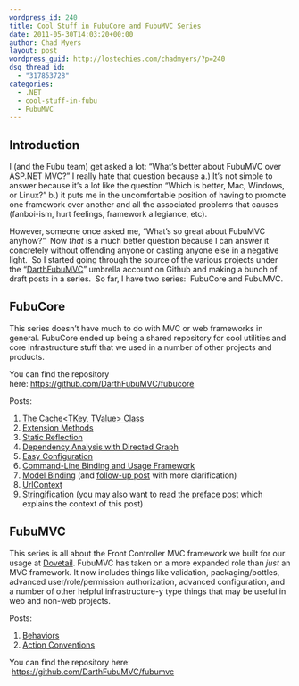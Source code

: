 ```yaml
---
wordpress_id: 240
title: Cool Stuff in FubuCore and FubuMVC Series
date: 2011-05-30T14:03:20+00:00
author: Chad Myers
layout: post
wordpress_guid: http://lostechies.com/chadmyers/?p=240
dsq_thread_id:
  - "317853728"
categories:
  - .NET
  - cool-stuff-in-fubu
  - FubuMVC
---
```

## Introduction

I (and the Fubu team) get asked a lot: &#8220;What&#8217;s better about FubuMVC over ASP.NET MVC?&#8221; I really hate that question because a.) It&#8217;s not simple to answer because it&#8217;s a lot like the question &#8220;Which is better, Mac, Windows, or Linux?&#8221; b.) it puts me in the uncomfortable position of having to promote one framework over another and all the associated problems that causes (fanboi-ism, hurt feelings, framework allegiance, etc).

However, someone once asked me, &#8220;What&#8217;s so great about FubuMVC anyhow?&#8221;  Now _that_ is a much better question because I can answer it concretely without offending anyone or casting anyone else in a negative light.  So I started going through the source of the various projects under the &#8220;[DarthFubuMVC](https://github.com/darthfubumvc)&#8221; umbrella account on Github and making a bunch of draft posts in a series.  So far, I have two series:  FubuCore and FubuMVC.

## FubuCore

This series doesn&#8217;t have much to do with MVC or web frameworks in general. FubuCore ended up being a shared repository for cool utilities and core infrastructure stuff that we used in a number of other projects and products.

You can find the repository here: <https://github.com/DarthFubuMVC/fubucore>

Posts:

  1. [The Cache<TKey, TValue> Class](https://lostechies.com/chadmyers/2011/05/30/cool-stuff-in-fubucore-no-1-cache)
  2. [Extension Methods](https://lostechies.com/chadmyers/2011/05/31/cool-stuff-in-fubucore-no-2-extension-methods/)
  3. [Static Reflection](https://lostechies.com/chadmyers/2011/06/01/cool-stuff-in-fubucore-no-3-static-reflection/)
  4. [Dependency Analysis with Directed Graph](https://lostechies.com/chadmyers/2011/06/02/cool-stuff-in-fubucore-no-4-dependency-analysis-with-directed-graph/)
  5. [Easy Configuration](https://lostechies.com/chadmyers/2011/06/03/cool-stuff-in-fubucore-no-5-easy-configuration/)
  6. [Command-Line Binding and Usage Framework](https://lostechies.com/chadmyers/2011/06/06/cool-stuff-in-fubucore-no-6-command-line/)
  7. [Model Binding](https://lostechies.com/chadmyers/2011/06/08/cool-stuff-in-fubucore-no-7-model-binding/) (and [follow-up post](https://lostechies.com/chadmyers/2011/06/10/a-quick-follow-up-on-model-binding-in-fubucore/) with more clarification)
  8. [UrlContext](https://lostechies.com/chadmyers/2011/06/09/cool-stuff-in-fubucore-no-8-urlcontext/)
  9. [Stringification](https://lostechies.com/chadmyers/2011/06/10/cool-stuff-in-fubucore-no-9-stringification/) (you may also want to read the [preface post](https://lostechies.com/chadmyers/2011/06/10/convention-over-lots-of-code/) which explains the context of this post)

## FubuMVC

This series is all about the Front Controller MVC framework we built for our usage at [Dovetail](http://www.dovetailsoftware.com/). FubuMVC has taken on a more expanded role than _just_ an MVC framework. It now includes things like validation, packaging/bottles, advanced user/role/permission authorization, advanced configuration, and a number of other helpful infrastructure-y type things that may be useful in web and non-web projects.

Posts:

  1. [Behaviors](https://lostechies.com/chadmyers/2011/06/23/cool-stuff-in-fubumvc-no-1-behaviors/)
  2. [Action Conventions](https://lostechies.com/chadmyers/2011/10/07/cool-stuff-in-fubumvc-no-2-action-conventions/ "Action Conventions")

You can find the repository here:  <https://github.com/DarthFubuMVC/fubumvc>